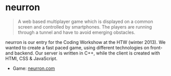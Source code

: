 neurron
=======

> A web based multiplayer game which is displayed on a common screen and controlled by smartphones. The players are running through a tunnel and have to avoid emerging obstacles.

neurron is our entry for the Coding Workshow at the HTW (winter 2013). We wanted to create a fast paced game, using different technologies on front- and backend. Our server is written in C++, while the client is created with HTMl, CSS & JavaScript.

- Game: [neurron.com](http://game.neurron.com)
